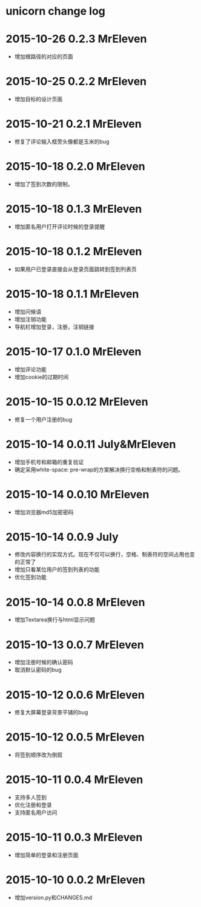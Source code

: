 # unicorn change log

# 2015-10-26 0.2.3 MrEleven

* 增加根路径的对应的页面

# 2015-10-25 0.2.2 MrEleven

* 增加目标的设计页面

# 2015-10-21 0.2.1 MrEleven

* 修复了评论输入框旁头像都是玉米的bug

# 2015-10-18 0.2.0 MrEleven

* 增加了签到次数的限制。

# 2015-10-18 0.1.3 MrEleven

* 增加匿名用户打开评论时候的登录提醒

# 2015-10-18 0.1.2 MrEleven

* 如果用户已登录直接会从登录页面跳转到签到列表页

# 2015-10-18 0.1.1 MrEleven

* 增加问候语
* 增加注销功能
* 导航栏增加登录，注册，注销链接

# 2015-10-17 0.1.0 MrEleven

* 增加评论功能
* 增加cookie的过期时间

# 2015-10-15 0.0.12 MrEleven

* 修复一个用户注册的bug

# 2015-10-14 0.0.11 July&MrEleven

* 增加手机号和邮箱的重复验证
* 确定采用white-space: pre-wrap的方案解决换行空格和制表符的问题。

# 2015-10-14 0.0.10 MrEleven

* 增加浏览器md5加密密码

# 2015-10-14 0.0.9 July

* 修改内容换行的实现方式。现在不仅可以换行，空格、制表符的空间占用也变的正常了
* 增加只看某位用户的签到列表的功能
* 优化签到功能

# 2015-10-14 0.0.8 MrEleven

* 增加Textarea换行与html显示问题

# 2015-10-13 0.0.7 MrEleven

* 增加注册时候的确认密码
* 取消默认密码的bug

# 2015-10-12 0.0.6 MrEleven

* 修复大屏幕登录背景平铺的bug

# 2015-10-12 0.0.5 MrEleven

* 将签到顺序改为倒叙

# 2015-10-11 0.0.4 MrEleven

* 支持多人签到
* 优化注册和登录
* 支持匿名用户访问

# 2015-10-11 0.0.3 MrEleven

* 增加简单的登录和注册页面

# 2015-10-10 0.0.2 MrEleven

* 增加version.py和CHANGES.md
